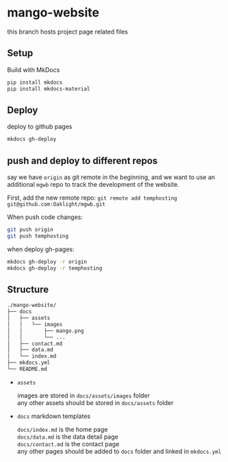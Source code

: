 # mango-website

this branch hosts project page related files

## Setup

Build with MkDocs

```bash
pip install mkdocs
pip install mkdocs-material
```

## Deploy

deploy to github pages

```bash
mkdocs gh-deploy
```

## push and deploy to different repos
say we have `origin` as git remote in the beginning, and we want to use an additional `mgwb` repo to track the development of the website.

First, add the new remote repo:
`git remote add temphosting git@github.com:Oaklight/mgwb.git`

When push code changes:
```bash
git push origin
git push temphosting
```

when deploy gh-pages:
```bash
mkdocs gh-deploy -r origin
mkdocs gh-deploy -r temphosting
```

## Structure

```bash
./mango-website/
├── docs
│   ├── assets
│   │   └── images
│   │       ├── mango.png
│   │       └── ...
│   ├── contact.md
│   ├── data.md
│   └── index.md
├── mkdocs.yml
└── README.md
```

- `assets`

    images are stored in `docs/assets/images` folder <br>
    any other assets should be stored in `docs/assets` folder

- `docs` markdown templates

    `docs/index.md` is the home page <br>
    `docs/data.md` is the data detail page <br>
    `docs/contact.md` is the contact page <br>
    any other pages should be added to `docs` folder and linked in `mkdocs.yml`
